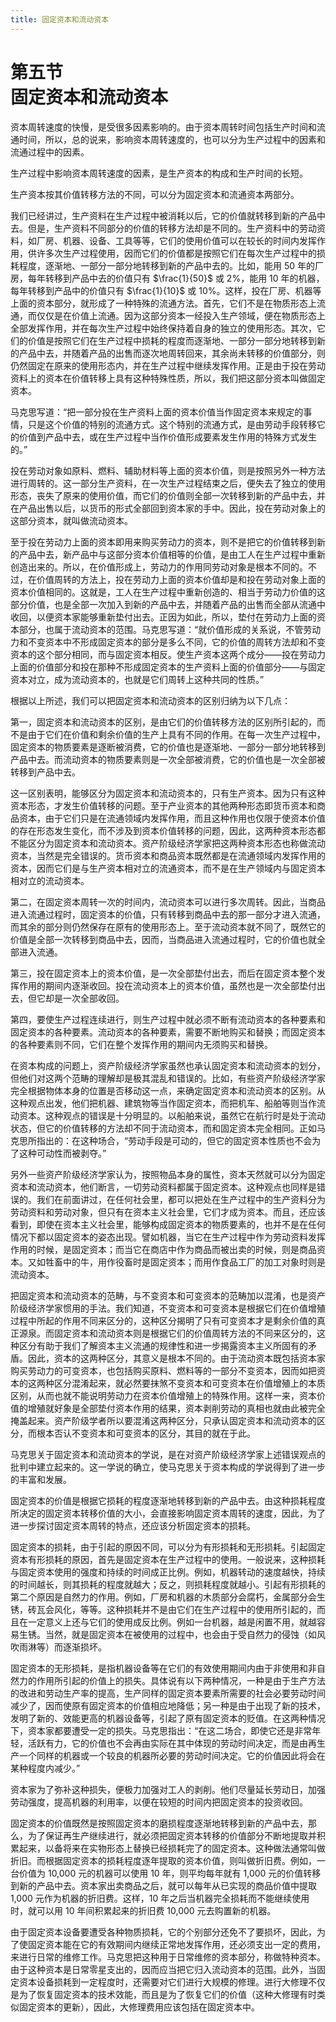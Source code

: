 ```yaml
---
title: 固定资本和流动资本
---
```


# 第五节<br>**固定资本和流动资本**

资本周转速度的快慢，是受很多因素影响的。由于资本周转时间包括生产时间和流通时间，所以，总的说来，影响资本周转速度的，也可以分为生产过程中的因素和流通过程中的因素。

生产过程中影响资本周转速度的因素，是生产资本的构成和生产时间的长短。

生产资本按其价值转移方法的不同，可以分为固定资本和流通资本两部分。

我们已经讲过，生产资料在生产过程中被消耗以后，它的价值就转移到新的产品中去。但是，生产资料不同部分的价值的转移方法却是不同的。生产资料中的劳动资料，如厂房、机器、设备、工具等等，它们的使用价值可以在较长的时间内发挥作用，供许多次生产过程使用，因而它们的价值都是按照它们在每次生产过程中的损耗程度，逐渐地、一部分一部分地转移到新的产品中去的。比如，能用 50 年的厂房，每年转移到产品中去的价值只有 $\frac{1}{50}$ 或 2%，能用 10 年的机器，每年转移到产品中的价值只有 $\frac{1}{10}$ 或 10%。这样，投在厂房、机器等上面的资本部分，就形成了一种特殊的流通方法。首先，它们不是在物质形态上流通，而仅仅是在价值上流通。因为这部分资本一经投入生产领域，便在物质形态上全部发挥作用，并在每次生产过程中始终保持着自身的独立的使用形态。其次，它们的价值是按照它们在生产过程中损耗的程度而逐渐地、一部分一部分地转移到新的产品中去，并随着产品的出售而逐次地周转回来，其余尚未转移的价值部分，则仍然固定在原来的使用形态内，并在生产过程中继续发挥作用。正是由于投在劳动资料上的资本在价值转移上具有这种特殊性质，所以，我们把这部分资本叫做固定资本。

马克思写道：“把一部分投在生产资料上面的资本价值当作固定资本来规定的事情，只是这个价值的特别的流通方式。这个特别的流通方式，是由劳动手段转移它的价值到产品中去，或在生产过程中当作价值形成要素发生作用的特殊方式发生的。”

投在劳动对象如原料、燃料、辅助材料等上面的资本价值，则是按照另外一种方法进行周转的。这一部分生产资料，在一次生产过程结束之后，便失去了独立的使用形态，丧失了原来的使用价值，而它们的价值则全部一次转移到新的产品中去，并在产品出售以后，以货币的形式全部回到资本家的手中。因此，投在劳动对象上的这部分资本，就叫做流动资本。

至于投在劳动力上面的资本即用来购买劳动力的资本，则不是把它的价值转移到新的产品中去，新产品中与这部分资本价值相等的价值，是由工人在生产过程中重新创造出来的。所以，在价值形成上，劳动力的作用同劳动对象是根本不同的。不过，在价值周转的方法上，投在劳动力上面的资本价值却是和投在劳动对象上面的资本价值相同的。这就是，工人在生产过程中重新创造的、相当于劳动力价值的这部分价值，也是全部一次加入到新的产品中去，并随着产品的出售而全部从流通中收回，以便资本家能够重新垫付出去。正因为如此，所以，垫付在劳动力上面的资本部分，也属于流动资本的范围。马克思写道：“就价值形成的关系说，不管劳动力和不变资本中不形成固定资本的部分是多么不同，它的价值的周转方法却和不变资本的这个部分相同，而与固定资本相反。使生产资本这两个成分——投在劳动力上面的价值部分和投在那种不形成固定资本的生产资料上面的价值部分——与固定资本对立，成为流动资本的，也就是它们周转上这种共同的性质。”

根据以上所述，我们可以把固定资本和流动资本的区别归纳为以下几点：

第一，固定资本和流动资本的区别，是由它们的价值转移方法的区别所引起的，而不是由于它们在价值和剩余价值的生产上具有不同的作用。在每一次生产过程中，固定资本的物质要素是逐断被消费，它的价值也是逐渐地、一部分一部分地转移到产品中去。而流动资本的物质要素则是一次全部被消费，它的价值也是一次全部被转移到产品中去。

这一区别表明，能够区分为固定资本和流动资本的，只有生产资本。因为只有这种资本形态，才发生价值转移的问题。至于产业资本的其他两种形态即货币资本和商品资本，由于它们只是在流通领域内发挥作用，而且这种作用也仅限于使资本价值的存在形态发生变化，而不涉及到资本价值转移的问题，因此，这两种资本形态都不能区分为固定资本和流动资本。资产阶级经济学家把这两种资本形态也称做流动资本，当然是完全错误的。货币资本和商品资本既然都是在流通领域内发挥作用的资本，因而它们是与生产资本相对立的流通资本，而不是在生产领域内与固定资本相对立的流动资本。

第二，在固定资本周转一次的时间内，流动资本可以进行多次周转。因此，当商品进入流通过程时，固定资本的价值，只有转移到商品中去的那一部分才进入流通，而其余的部分则仍然保存在原有的使用形态上。至于流动资本就不同了，既然它的价值是全部一次转移到商品中去，因而，当商品进入流通过程时，它的价值也就全部进入流通。

第三，投在固定资本上的资本价值，是一次全部垫付出去，而后在固定资本整个发挥作用的期间内逐渐收回。投在流动资本上的资本价值，虽然也是一次全部垫付出去，但它却是一次全部收回。

第四，要使生产过程连续进行，则生产过程中就必须不断有流动资本的各种要素和固定资本的各种要素。流动资本的各种要素，需要不断地购买和替换；而固定资本的各种要素则不同，它们在整个发挥作用的期间内无须购买和替换。

在资本构成的问题上，资产阶级经济学家虽然也承认固定资本和流动资本的划分，但他们对这两个范畴的理解却是极其混乱和错误的。比如，有些资产阶级经济学家完全根据物体本身的位置是否移动这一点，来确定固定资本和流动资本的区别。从这种观点出发，他们把机器、建筑物等当作固定资本，而把机车、船舶等则当作流动资本。这种观点的错误是十分明显的。以船舶来说，虽然它在航行时是处于流动状态，但它的价值转移的方法却不同于流动资本，而和固定资本完全相同。正如马克思所指出的：在这种场合，“劳动手段是可动的，但它的固定资本性质也不会为了这种可动性而被剥夺。”

另外一些资产阶级经济学家认为，按照物品本身的属性，资本天然就可以分为固定资本和流动资本，他们断言，一切劳动资料都属于固定资本。这种观点也同样是错误的。我们在前面讲过，在任何社会里，都可以把处在生产过程中的生产资料分为劳动资料和劳动对象，但只有在资本主义社会里，它们才成为资本。而且，还应该看到，即使在资本主义社会里，能够构成固定资本的物质要素的，也并不是在任何情况下都以固定资本的姿态出现。譬如机器，当它在生产过程中作为劳动资料发挥作用的时候，是固定资本；而当它在商店中作为商品而被出卖的时候，则是商品资本。又如牲畜中的牛，用作役畜时是固定资本；而用作食品工厂的加工对象时则是流动资本。

把固定资本和流动资本的范畴，与不变资本和可变资本的范畴加以混淆，也是资产阶级经济学家惯用的手法。我们知道，不变资本和可变资本是根据它们在价值增殖过程中所起的作用不同来区分的，这种区分揭明了只有可变资本才是剩余价值的真正源泉。而固定资本和流动资本则是根据它们的价值周转方法的不同来区分的，这种区分有助于我们了解资本主义流通的规律性和进一步揭露资本主义所固有的矛盾。因此，资本的这两种区分，其意义是根本不同的。由于流动资本既包括资本家购买劳动力的可变资本，也包括购买原料、燃料等的一部分不变资本，因而如把资本的这两种区分混淆起来，就必然要抹煞不变资本和可变资本在价值增殖上的本质区别，从而也就不能说明劳动力在资本价值增殖上的特殊作用。这样一来，资本价值的增殖就好象是全部垫付资本作用的结果，资本剥削劳动的真相也就由此被完全掩盖起来。资产阶级学者所以要混淆这两种区分，只承认固定资本和流动资本的区分，而根本否认不变资本和可变资本的区分，其目的就在于此。

马克思关于固定资本和流动资本的学说，是在对资产阶级经济学家上述错误观点的批判中建立起来的。这一学说的确立，使马克思关于资本构成的学说得到了进一步的丰富和发展。

固定资本的价值是根据它损耗的程度逐渐地转移到新的产品中去。由这种损耗程度所决定的固定资本转移价值的大小，会直接影响固定资本周转的速度，因此，为了进一步探讨固定资本周转的特点，还应该分析固定资本的损耗。

固定资本的损耗，由于引起的原因不同，可以分为有形损耗和无形损耗。引起固定资本有形损耗的原因，首先是固定资本在生产过程中的使用。一般说来，这种损耗与固定资本使用的强度和持续的时间成正比例。例如，机器转动的速度越快，持续的时间越长，则其损耗的程度就越大；反之，则损耗程度就越小。引起有形损耗的第二个原因是自然力的作用。例如，厂房和机器的木质部分会腐朽，金属部分会生锈，砖瓦会风化，等等。这种损耗并不是由它们在生产过程中的使用所引起的，而且在一定意义上还与它们的使用成反比例。例如一台机器，越是闲置不用，就越容易生锈。当然，就是固定资本在被使用的过程中，也会由于受自然力的侵蚀（如风吹雨淋等）而逐渐损坏。

固定资本的无形损耗，是指机器设备等在它们的有效使用期间内由于非使用和非自然力的作用所引起的价值上的损失。具体说有以下两种情况，一种是由于生产方法的改进和劳动生产率的提高，生产同样的固定资本要素所需要的社会必要劳动时间减少了，因而使原有固定资本的价值相应地降低；另一种是由于出现了新的技术，发明了新的、效能更高的机器设备等，引起了原有固定资本的贬值。在这两种情况下，资本家都要遭受一定的损失。马克思指出：“在这二场合，即使它还是非常年轻，活跃有力，它的价值也不会再由实际在其中体现的劳动时间决定，而是由再生产一个同样的机器或一个较良的机器所必要的劳动时间决定。它的价值因此将会在某种程度内减少。”

资本家为了弥补这种损失，便极力加强对工人的剥削。他们尽量延长劳动日，加强劳动强度，提高机器的利用率，以便在较短的时间内把固定资本的投资收回。

固定资本的价值既然是按照固定资本的磨损程度逐渐地转移到新的产品中去，那么，为了保证再生产继续进行，就必须把固定资本转移的价值部分不断地提取并积累起来，以备将来在实物形态上替换已经损耗完了的固定资本。这种做法通常叫做折旧。而根据固定资本的损耗程度逐年提取的资本价值，则叫做折旧费。例如，一台价值为 10,000 元的机器可以使用 10 年，则平均每年就有 1,000 元的价值转移到新的产品中去。资本家出卖商品之后，就可以每年从已实现的商品价值中提取 1,000 元作为机器的折旧费。这样，10 年之后当机器完全损耗而不能继续使用时，就可以用 10 年间积累起来的折旧费 10,000 元去购置新的机器。

由于固定资本设备要遭受各种物质损耗，它的个别部分还免不了要损坏，因此，为了使固定资本能在它的有效期间内继续正常地发挥作用，还必须支出一定的费用，来进行日常的维修工作。马克思把这种用于日常维修的资本部分，称做特种资本。由于这种资本是日常零星支出的，因而应当把它归入流动资本的范围。此外，当固定资本设备损耗到一定程度时，还需要对它们进行大规模的修理。进行大修理不仅是为了恢复固定资本的技术效能，而且是为了恢复它们的价值（这种大修理有时类似固定资本的更新），因此，大修理费用应该包括在固定资本中。